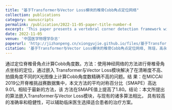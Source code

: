 ```yaml
---
title: "基于Transformer与Vector Loss模块的椎骨Cobb角点定位网络"
collection: publications
category: manuscripts
permalink: /publication/2022-11-05-paper-title-number-4
excerpt: 'This paper presents a vertebral corner detection framework with an embedded Transformer mechanism for calculating Cobb angles. It uses data augmentation, Transformer, and Vector Loss modules to solve automated measurement issues. Experiments on the MICCAI 2019 dataset show the method has high accuracy (SMAPE of 9.01, 1.80 improvement), and can help clinical decision - making. Future work will focus on reducing model depth and complexity.'
date: 2022-11-05
venue: '中国医学物理学杂志'
paperurl: 'http://jizhanpeng.cn/xiongyujie.github.io/files/基于Transformer与VectorLoss模块的椎骨Cobb角点定位网络.pdf'
citation: '基于Transformer与Vector Loss模块的椎骨Cobb角点定位网络, 陈瑶，高永彬*，熊玉洁, 《中国医学物理学杂志》，2022，39 (11): 1393-1400'
---
```


通过定位脊椎骨角点计算Cobb角度数。方法：使用神经网络的方法进行脊椎骨角点坐标的定位，通过嵌入 Transformer与Vector Loss模块解决了在清晰度不高、拍摄角度不同的X光图像上计算Cobb角度数精确不高的问题。结 果：在MICCAI 2019公开脊椎挑战赛数据集中，本文方法的平均对称百分比（SMAPE）高达9.01。相较于最新的方法，该 方法在SMAPE值上提高了1.80。结论：本文所提出的算法嵌入Transformer与Vector Loss模块，与现有的诸多算法相比， 具有较高的准确率和稳健性，可以辅助临床医生选择适合患者的治疗方案。

